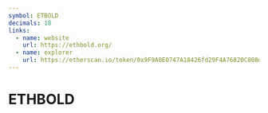 ```yaml
---
symbol: ETBOLD
decimals: 18
links:
  - name: website
    url: https://ethbold.org/
  - name: explorer
    url: https://etherscan.io/token/0x9F9A0E0747A18426fd29F4A76820C808dA3B140b
---
```


# ETHBOLD
